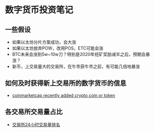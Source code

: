 # 数字货币投资笔记

## 一些假设

- 如果以太坊分片方案成功，会大涨
- 如果以太坊放弃POW，改用POS，ETC可能会涨
- BTC未来会涨到5w~10w刀？特别是2020年挖矿奖励减半之后，预期会暴涨？
- 新币，上交易量大的交易所，在牛市获牛市之前，有可能几倍地暴涨

## 如何及时获得新上交易所的数字货币的信息

- [coinmarketcap recently added crypto coin or token](https://coinmarketcap.com/new/)

## 各交易所交易量占比

- [交易所24小时交易量排名](https://coinmarketcap.com/exchanges/volume/24-hour/all/)
